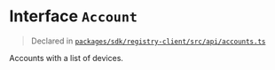 # Interface `Account`
> Declared in [`packages/sdk/registry-client/src/api/accounts.ts`](.)

Accounts with a list of devices.
